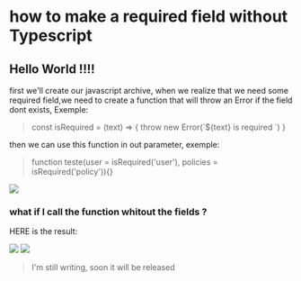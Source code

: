 # how to make a required field without Typescript

## Hello World !!!! 

first we'll create our javascript archive, when we realize that we need some required field,we need to create a function that will throw an Error if the field dont exists, Exemple:

> <p> const isRequired = (text) => { throw new Error(`${text} is required `) } </p>
 
 then we can use this function in out parameter, exemple:
 
> <p> function teste(user = isRequired('user'), policies = isRequired('policy')){}</p>

<img src="https://raw.githubusercontent.com/felipeimp22/JS-required-field-without-Typescript/master/assets/04.png">


### what if I call the function whitout the fields ?
HERE is the result:

<img src="https://github.com/felipeimp22/JS-required-field-without-Typescript/blob/master/assets/01.png?raw=true">

<img src="https://github.com/felipeimp22/JS-required-field-without-Typescript/blob/master/assets/03.png?raw=true">


> I'm still writing, soon it will be released
